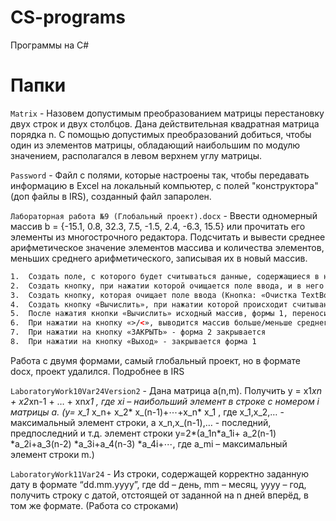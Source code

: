 # CS-programs
Программы на C#

# Папки

`Matrix` - Назовем допустимым преобразованием матрицы перестановку двух строк и
двух столбцов. Дана действительная квадратная матрица порядка n. С помощью допустимых преобразований добиться, чтобы один из элементов матрицы, обладающий наибольшим по модулю значением, располагался в левом верхнем углу матрицы. 

`Password` - Файл с полями, которые настроены так, чтобы передавать информацию в Excel на локальный компьютер, с полей "конструктора" (доп файлы в IRS), созданный файл запаролен.

`Лабораторная работа №9 (Глобальный проект).docx` - Ввести одномерный массив b = {-15.1, 0.8, 32.3, 7.5, -1.5, 2.4, -6.3, 15.5} или прочитать его элементы из многострочного редактора. Подсчитать и вывести среднее арифметическое значение элементов массива и количества элементов, меньших среднего арифметического, записывая их в новый массив.
```html
1.	Создать поле, с которого будет считываться данные, содержащиеся в нём
2.	Создать кнопку, при нажатии которой очищается поле ввода, и в него выводится массив по умолчанию (Кнопка: «Массив (по умолчанию)»)
3.	Создать кнопку, которая очищает поле ввода (Кнопка: «Очистка TextBox»)
4.	Создать кнопку «Вычислить», при нажатии которой происходит считывание информации с поля, и сохранение данных в массив. Далее организуются наследственность классов, и расчёт количества элементов массива и среднего арифметического, а также вывод рассчитанных значений: в скрытые и недоступные поля формы 1. Далее происходит сохранение и перенос данных в форму 2. Открытие формы 2.
5.	После нажатия кнопки «Вычислить» исходный массив, формы 1, переносится в listbox, формы 2, и textbox.
6.	При нажатии на кнопку «>/<», выводится массив больше/меньше среднего арифметического
7.	При нажатии на кнопку «ЗАКРЫТЬ» - форма 2 закрывается
8.	При нажатии на кнопку «Выход» - закрывается форма 1
```
Работа с двумя формами, самый глобальный проект, но в формате docx, проект удалился. Подробнее в IRS

`LaboratoryWork10Var24Version2` - Дана матрица а(n,m). Получить y = x1*xn + x2*xn-1 + … + xn*x1 , где xi – наибольший элемент в строке с номером i матрицы а. (y= x_1* x_n+ x_2* x_(n-1)+⋯+x_n* x_1 , где х_1,х_2,… - максимальный элемент строки, а х_n,х_(n-1),… - последний, предпоследний и т.д. элемент строки
y=2*(a_1n*a_1i+ a_2(n-1) *a_2i+a_3(n-2) *a_3i+a_4(n-3) *a_4i+⋯, где a_mi – максимальный элемент строки m.)

`LaboratoryWork11Var24` - Из строки, содержащей корректно заданную дату в формате “dd.mm.yyyy”, где dd – день, mm – месяц, yyyy – год, получить строку с датой, отстоящей от заданной на n дней вперёд, в том же формате. (Работа со строками)